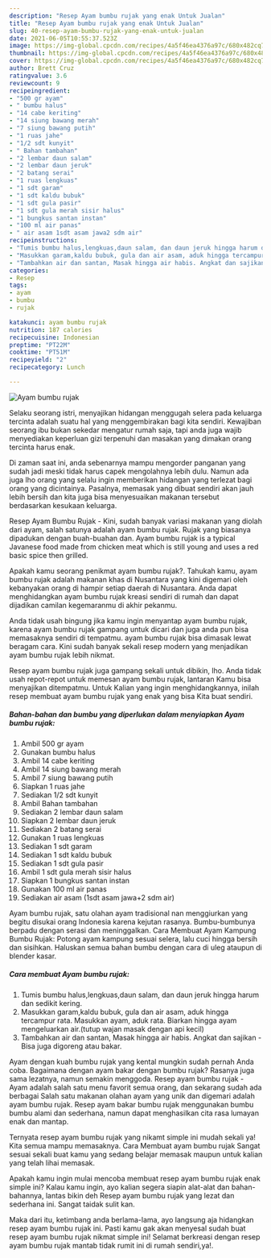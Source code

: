 ```yaml
---
description: "Resep Ayam bumbu rujak yang enak Untuk Jualan"
title: "Resep Ayam bumbu rujak yang enak Untuk Jualan"
slug: 40-resep-ayam-bumbu-rujak-yang-enak-untuk-jualan
date: 2021-06-05T10:55:37.523Z
image: https://img-global.cpcdn.com/recipes/4a5f46ea4376a97c/680x482cq70/ayam-bumbu-rujak-foto-resep-utama.jpg
thumbnail: https://img-global.cpcdn.com/recipes/4a5f46ea4376a97c/680x482cq70/ayam-bumbu-rujak-foto-resep-utama.jpg
cover: https://img-global.cpcdn.com/recipes/4a5f46ea4376a97c/680x482cq70/ayam-bumbu-rujak-foto-resep-utama.jpg
author: Brett Cruz
ratingvalue: 3.6
reviewcount: 9
recipeingredient:
- "500 gr ayam"
- " bumbu halus"
- "14 cabe keriting"
- "14 siung bawang merah"
- "7 siung bawang putih"
- "1 ruas jahe"
- "1/2 sdt kunyit"
- " Bahan tambahan"
- "2 lembar daun salam"
- "2 lembar daun jeruk"
- "2 batang serai"
- "1 ruas lengkuas"
- "1 sdt garam"
- "1 sdt kaldu bubuk"
- "1 sdt gula pasir"
- "1 sdt gula merah sisir halus"
- "1 bungkus santan instan"
- "100 ml air panas"
- " air asam 1sdt asam jawa2 sdm air"
recipeinstructions:
- "Tumis bumbu halus,lengkuas,daun salam, dan daun jeruk hingga harum dan sedikit kering."
- "Masukkan garam,kaldu bubuk, gula dan air asam, aduk hingga tercampur rata. Masukkan ayam, aduk rata. Biarkan hingga ayam mengeluarkan air.(tutup wajan masak dengan api kecil)"
- "Tambahkan air dan santan, Masak hingga air habis. Angkat dan sajikan Bisa juga digoreng atau bakar."
categories:
- Resep
tags:
- ayam
- bumbu
- rujak

katakunci: ayam bumbu rujak 
nutrition: 187 calories
recipecuisine: Indonesian
preptime: "PT22M"
cooktime: "PT51M"
recipeyield: "2"
recipecategory: Lunch

---
```



![Ayam bumbu rujak](https://img-global.cpcdn.com/recipes/4a5f46ea4376a97c/680x482cq70/ayam-bumbu-rujak-foto-resep-utama.jpg)

Selaku seorang istri, menyajikan hidangan menggugah selera pada keluarga tercinta adalah suatu hal yang menggembirakan bagi kita sendiri. Kewajiban seorang ibu bukan sekedar mengatur rumah saja, tapi anda juga wajib menyediakan keperluan gizi terpenuhi dan masakan yang dimakan orang tercinta harus enak.

Di zaman  saat ini, anda sebenarnya mampu mengorder panganan yang sudah jadi meski tidak harus capek mengolahnya lebih dulu. Namun ada juga lho orang yang selalu ingin memberikan hidangan yang terlezat bagi orang yang dicintainya. Pasalnya, memasak yang dibuat sendiri akan jauh lebih bersih dan kita juga bisa menyesuaikan makanan tersebut berdasarkan kesukaan keluarga. 

Resep Ayam Bumbu Rujak - Kini, sudah banyak variasi makanan yang diolah dari ayam, salah satunya adalah ayam bumbu rujak. Rujak yang biasanya dipadukan dengan buah-buahan dan. Ayam bumbu rujak is a typical Javanese food made from chicken meat which is still young and uses a red basic spice then grilled.

Apakah kamu seorang penikmat ayam bumbu rujak?. Tahukah kamu, ayam bumbu rujak adalah makanan khas di Nusantara yang kini digemari oleh kebanyakan orang di hampir setiap daerah di Nusantara. Anda dapat menghidangkan ayam bumbu rujak kreasi sendiri di rumah dan dapat dijadikan camilan kegemaranmu di akhir pekanmu.

Anda tidak usah bingung jika kamu ingin menyantap ayam bumbu rujak, karena ayam bumbu rujak gampang untuk dicari dan juga anda pun bisa memasaknya sendiri di tempatmu. ayam bumbu rujak bisa dimasak lewat beragam cara. Kini sudah banyak sekali resep modern yang menjadikan ayam bumbu rujak lebih nikmat.

Resep ayam bumbu rujak juga gampang sekali untuk dibikin, lho. Anda tidak usah repot-repot untuk memesan ayam bumbu rujak, lantaran Kamu bisa menyajikan ditempatmu. Untuk Kalian yang ingin menghidangkannya, inilah resep membuat ayam bumbu rujak yang enak yang bisa Kita buat sendiri.

<!--inarticleads1-->

##### Bahan-bahan dan bumbu yang diperlukan dalam menyiapkan Ayam bumbu rujak:

1. Ambil 500 gr ayam
1. Gunakan  bumbu halus
1. Ambil 14 cabe keriting
1. Ambil 14 siung bawang merah
1. Ambil 7 siung bawang putih
1. Siapkan 1 ruas jahe
1. Sediakan 1/2 sdt kunyit
1. Ambil  Bahan tambahan
1. Sediakan 2 lembar daun salam
1. Siapkan 2 lembar daun jeruk
1. Sediakan 2 batang serai
1. Gunakan 1 ruas lengkuas
1. Sediakan 1 sdt garam
1. Sediakan 1 sdt kaldu bubuk
1. Sediakan 1 sdt gula pasir
1. Ambil 1 sdt gula merah sisir halus
1. Siapkan 1 bungkus santan instan
1. Gunakan 100 ml air panas
1. Sediakan  air asam (1sdt asam jawa+2 sdm air)


Ayam bumbu rujak, satu olahan ayam tradisional nan menggiurkan yang begitu disukai orang Indonesia karena kejutan rasanya. Bumbu-bumbunya berpadu dengan serasi dan meninggalkan. Cara Membuat Ayam Kampung Bumbu Rujak: Potong ayam kampung sesuai selera, lalu cuci hingga bersih dan sisihkan. Haluskan semua bahan bumbu dengan cara di uleg ataupun di blender kasar. 

<!--inarticleads2-->

##### Cara membuat Ayam bumbu rujak:

1. Tumis bumbu halus,lengkuas,daun salam, dan daun jeruk hingga harum dan sedikit kering.
1. Masukkan garam,kaldu bubuk, gula dan air asam, aduk hingga tercampur rata. Masukkan ayam, aduk rata. Biarkan hingga ayam mengeluarkan air.(tutup wajan masak dengan api kecil)
1. Tambahkan air dan santan, Masak hingga air habis. Angkat dan sajikan - Bisa juga digoreng atau bakar.


Ayam dengan kuah bumbu rujak yang kental mungkin sudah pernah Anda coba. Bagaimana dengan ayam bakar dengan bumbu rujak? Rasanya juga sama lezatnya, namun semakin menggoda. Resep ayam bumbu rujak - Ayam adalah salah satu menu favorit semua orang, dan sekarang sudah ada berbagai Salah satu makanan olahan ayam yang unik dan digemari adalah ayam bumbu rujak. Resep ayam bakar bumbu rujak menggunakan bumbu bumbu alami dan sederhana, namun dapat menghasilkan cita rasa lumayan enak dan mantap. 

Ternyata resep ayam bumbu rujak yang nikamt simple ini mudah sekali ya! Kita semua mampu memasaknya. Cara Membuat ayam bumbu rujak Sangat sesuai sekali buat kamu yang sedang belajar memasak maupun untuk kalian yang telah lihai memasak.

Apakah kamu ingin mulai mencoba membuat resep ayam bumbu rujak enak simple ini? Kalau kamu ingin, ayo kalian segera siapin alat-alat dan bahan-bahannya, lantas bikin deh Resep ayam bumbu rujak yang lezat dan sederhana ini. Sangat taidak sulit kan. 

Maka dari itu, ketimbang anda berlama-lama, ayo langsung aja hidangkan resep ayam bumbu rujak ini. Pasti kamu gak akan menyesal sudah buat resep ayam bumbu rujak nikmat simple ini! Selamat berkreasi dengan resep ayam bumbu rujak mantab tidak rumit ini di rumah sendiri,ya!.

